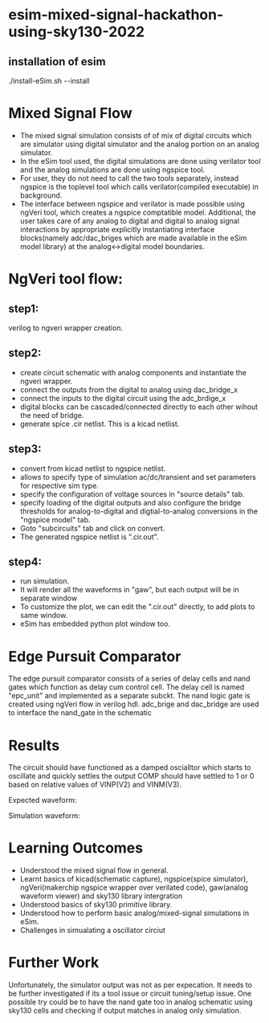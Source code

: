# esim-mixed-signal-hackathon-using-sky130-2022

## installation of esim
./install-eSim.sh --install

# Mixed Signal Flow
 - The mixed signal simulation consists of of mix of digital circuits which are simulator using digital simulator and the analog portion on an analog simulator. 
 - In the eSim tool used, the digital simulations are done using verilator tool and the analog simulations are done using ngspice tool.
 - For user, they do not need to call the two tools separately, instead ngspice is the toplevel tool which calls verilator(compiled executable) in background.
 - The interface between ngspice and verilator is made possible using ngVeri tool, which creates a ngspice comptatible model.
Additional, the user takes care of any analog to digital and digital to analog signal interactions by appropriate explicitly instantiating interface blocks(namely adc/dac_briges which are made available in the eSim model library) at the analog<->digital model boundaries.

# NgVeri tool flow:
## step1:
verilog to ngveri wrapper creation.

## step2:
- create circuit schematic with analog components and instantiate the ngveri wrapper.
- connect the outputs from the digital to analog using dac_bridge_x
- connect the inputs to the digital circuit using the adc_brdige_x
- digital blocks can be cascaded/connected directly to each other wihout the need of bridge.
- generate spice .cir netlist. This is a kicad netlist.

## step3:
- convert from kicad netlist to ngspice netlist.
- allows to specify type of simulation ac/dc/transient and set parameters for respective sim type.
- specify the configuration of voltage sources in "source details" tab.
- specify loading of the digital outputs and also configure the bridge thresholds for analog-to-digital and digtial-to-analog conversions in the "ngspice model" tab.
- Goto "subcircuits" tab and click on convert.
- The generated ngspice netlist is ".cir.out".


## step4:
 - run simulation.
 - It will render all the waveforms in "gaw", but each output will be in separate window
 - To customize the plot, we can edit the ".cir.out" directly, to add plots to same window.
 - eSim has embedded python plot window too.

# Edge Pursuit Comparator 
The edge pursuit comparator consists of a series of delay cells and nand gates which function as delay cum control cell.
The delay cell is named "epc_unit" and implemented as a separate subckt.
The nand logic gate is created using ngVeri flow in verilog hdl.
adc_brige and dac_bridge are used to interface the nand_gate in the schematic



# Results
The circuit should have functioned as a damped oscialltor which starts to oscillate and quickly settles the output  COMP should have settled to 1 or 0 based on relative values of VINP(V2) and VINM(V3).

Expected waveform:


Simulation waveform:





# Learning Outcomes
- Understood the mixed signal flow in general.
- Learnt basics of kicad(schematic capture), ngspice(spice simulator), ngVeri(makerchip ngspice wrapper over verilated code), gaw(analog waveform viewer) and sky130 library intergration
- Understood basics of sky130 primitive library.
- Understood how to perform basic analog/mixed-signal simulations in eSim.
- Challenges in simualating a oscillator circiut

# Further Work
Unfortunately, the simulator output was not as per expecation. 
It needs to be further investigated if its a tool issue or circuit tuning/setup issue.
One possible try could be to have the nand gate too in analog schematic using sky130 cells and checking if output matches in analog only simulation.
